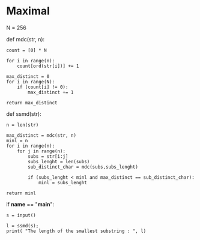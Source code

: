 # Maximal

N = 256
 
def mdc(str, n):
    
    count = [0] * N
      
    for i in range(n): 
        count[ord(str[i])] += 1
      
    max_distinct = 0
    for i in range(N): 
        if (count[i] != 0): 
            max_distinct += 1    
      
    return max_distinct 
  
def ssmd(str): 
  
    n = len(str)     
  
    max_distinct = mdc(str, n) 
    minl = n
    for i in range(n): 
        for j in range(n): 
            subs = str[i:j] 
            subs_lenght = len(subs) 
            sub_distinct_char = mdc(subs,subs_lenght) 
             
            if (subs_lenght < minl and max_distinct == sub_distinct_char): 
                minl = subs_lenght 
  
    return minl 

if __name__ == "__main__": 
      
    s = input()
      
    l = ssmd(s); 
    print( "The length of the smallest substring : ", l)
